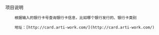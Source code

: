 项目说明  

        根据输入的银行卡号查询银行卡信息，比如哪个银行发行的、银行卡类别
        
        地址：[http://card.arti-work.com/](http://card.arti-work.com/)
